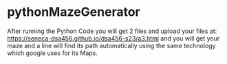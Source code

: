 # pythonMazeGenerator

After running the Python Code you will get 2 files and upload your files at: https://seneca-dsa456.github.io/dsa456-s23/a3.html and you will get your maze and a line will find its path automatically using the same technology which google uses for its Maps.
